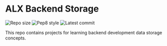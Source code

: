 # ALX Backend Storage

![Repo size](https://img.shields.io/github/repo-size/Psybah/alx-backend-storage)
![Pep8 style](https://img.shields.io/badge/PEP8-style%20guide-red?style=round-square)
![Latest commit](https://img.shields.io/github/last-commit/Psybah/alx-backend-storage/main?style=round-square)

This repo contains projects for learning backend development data storage concepts.
